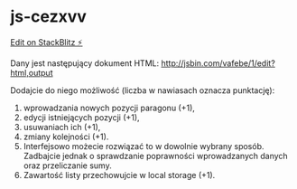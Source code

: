 # js-cezxvv

[Edit on StackBlitz ⚡️](https://stackblitz.com/edit/paragon)

Dany jest następujący dokument HTML: http://jsbin.com/vafebe/1/edit?html,output

Dodajcie do niego możliwość (liczba w nawiasach oznacza punktację):

1. wprowadzania nowych pozycji paragonu (+1),
2. edycji istniejących pozycji (+1),
3. usuwaniach ich (+1),
4. zmiany kolejności (+1).
5. Interfejsowo możecie rozwiązać to w dowolnie wybrany sposób. Zadbajcie jednak o sprawdzanie poprawności wprowadzanych danych oraz przeliczanie sumy. 
6. Zawartość listy przechowujcie w local storage (+1).
